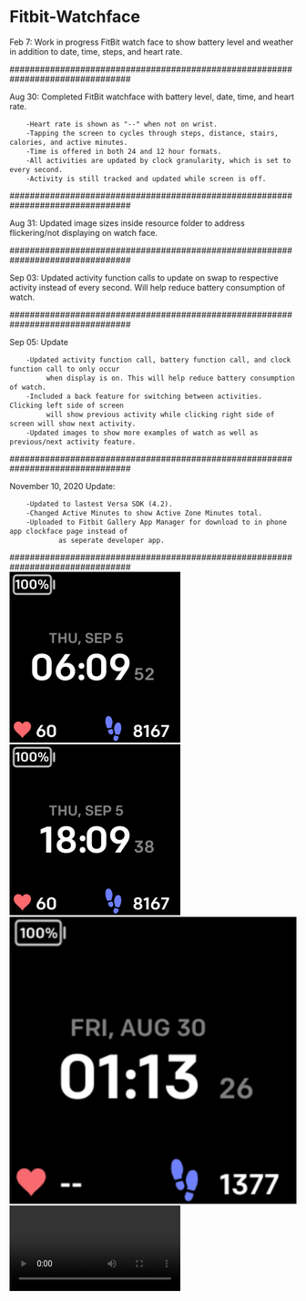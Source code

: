 # Fitbit-Watchface
Feb 7: Work in progress FitBit watch face to show battery level and weather in addition to date, time, steps, and heart rate.

################################################################################

Aug 30: Completed FitBit watchface with battery level, date, time, and heart rate.

        -Heart rate is shown as "--" when not on wrist.
        -Tapping the screen to cycles through steps, distance, stairs, calories, and active minutes.
        -Time is offered in both 24 and 12 hour formats.
        -All activities are updated by clock granularity, which is set to every second.
        -Activity is still tracked and updated while screen is off.

################################################################################

Aug 31: Updated image sizes inside resource folder to address flickering/not displaying on watch face.

################################################################################

Sep 03: Updated activity function calls to update on swap to respective activity instead of every second.
        Will help reduce battery consumption of watch.
        
################################################################################

Sep 05: Update

        -Updated activity function call, battery function call, and clock function call to only occur
             when display is on. This will help reduce battery consumption of watch.
        -Included a back feature for switching between activities. Clicking left side of screen
             will show previous activity while clicking right side of screen will show next activity.
        -Updated images to show more examples of watch as well as previous/next activity feature.

################################################################################

November 10, 2020 Update:

        -Updated to lastest Versa SDK (4.2).
        -Changed Active Minutes to show Active Zone Minutes total.
        -Uploaded to Fitbit Gallery App Manager for download to in phone app clockface page instead of
                as seperate developer app.

################################################################################
![](images/Example12Hour.png)
![](images/Example24Hour.png)
![](images/WatchOffWrist.png)
![](images/FeaturesPreview.mov)
